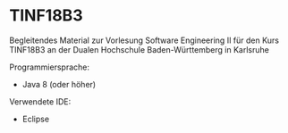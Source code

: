 # TINF18B3
Begleitendes Material zur Vorlesung Software Engineering II für den Kurs TINF18B3 an der Dualen Hochschule Baden-Württemberg in Karlsruhe

Programmiersprache:
* Java 8 (oder höher)

Verwendete IDE:
* Eclipse
